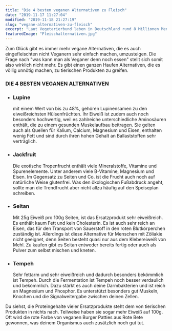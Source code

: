 ```yaml
---
title: "Die 4 besten veganen Alternativen zu Fleisch"
date: "2019-11-17 11:27:04"
modified: "2019-11-18 21:27:19"
slug: "vegane-alternativen-zu-fleisch"
excerpt: "Laut Vegetarierbund leben in Deutschland rund 8 Millionen Menschen vegetarisch und 1,3 Millionen vegan. Die Tendenz ist weiterhin steigend. "
featuredImage: "Fleischalternativen.jpg"
---
```


Zum Glück gibt es immer mehr vegane Alternativen, die es auch eingefleischten nicht Veganern sehr einfach machen, umzusteigen. Die Frage nach "was kann man als Veganer denn noch essen" stellt sich somit also wirklich nicht mehr. Es gibt einen ganzen Haufen Alternativen, die es völlig unnötig machen, zu tierischen Produkten zu greifen.

### DIE 4 BESTEN VEGANEN ALTERNATIVEN

*   ### Lupine
    
    mit einem Wert von bis zu 48%, gehören Lupinensamen zu den eiweißreichsten Hülsenfrüchten. Ihr Eiweiß ist zudem auch noch besonders hochwertig, weil es zahlreiche unterschiedliche Aminosäuren enthält, die zu einem gesunden Muskelaufbau beitragen. Sie gelten auch als Quellen für Kalium, Calcium, Magnesium und Eisen, enthalten wenig Fett und sind durch ihren hohen Gehalt an Ballaststoffen sehr verträglich.
*   ### Jackfruit
    
    Die exotische Tropenfrucht enthält viele Mineralstoffe, Vitamine und Spurenelemente. Unter anderem viele B-Vitamine, Magnesium und Eisen. Im Gegensatz zu Seiten und Co. ist die Frucht auch noch auf natürliche Weise glutenfrei. Was den ökologischen Fußabdruck angeht, sollte man die Trendfrucht aber nicht allzu häufig auf den Speiseplan schreiben.
*   ### Seitan
    
    Mit 25g Eiweiß pro 100g Seiten, ist das Ersatzprodukt sehr eiweißreich. Es enthält kaum Fett und kein Cholesterin. Es ist auch sehr reich an Eisen, das für den Transport von Sauerstoff in den roten Blutkörperchen zuständig ist. Allerdings ist diese Alternative für Menschen mit Zöliakie nicht geeignet, denn Seiten besteht quasi nur aus dem Klebereiweiß von Mehl. Zu kaufen gibt es Seitan entweder bereits fertig oder auch als Pulver zum selbst mischen und kneten.
*   ### Tempeh
    
    Sehr fettarm und sehr eiweißreich und dadurch besonders bekömmlich ist Tempeh. Durch die Fermentation ist Tempeh noch besser verdaulich und bekömmlich. Dazu stärkt es auch deine Darmbakterien und ist reich an Magnesium und Phosphor. Es unterstützt besonders gut Muskeln, Knochen und die Signalweitergabe zwischen deinen Zellen.

Du siehst, die Proteingehalte vieler Ersatzprodukte steht dem von tierischen Produkten in nichts nach. Teilweise haben sie sogar mehr Eiweiß auf 100g. Oft wird die rote Farbe von veganen Burger Patties aus Rote Bete gewonnen, was deinem Organismus auch zusätzlich noch gut tut.